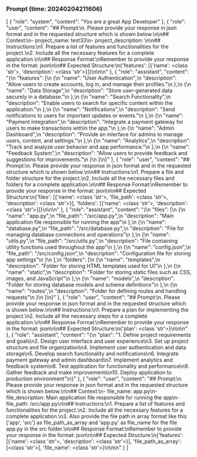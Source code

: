 ### Prompt (time: 20240204211606)

[
    {
        "role": "system",
        "content": "You are a great App Developer"
    },
    {
        "role": "user",
        "content": "## Prompt:\n. Please provide your response in json format and in the requested structure which is shown below.\n\n## Context:\n- project_name: test33\n- project_description: \n\n## Instructions:\n1. Prepare a list of features and functionalities for the project.\n2. Include all the necessary features for a complete application.\n\n## Response Format:\nRemember to provide your response in the format: json\n\n## Expected Structure:\n{'features': [{'name': <class 'str'>, 'description': <class 'str'>}]}\n\n\n"
    },
    {
        "role": "assistant",
        "content": "{\n    \"features\": [\n        {\n            \"name\": \"User Authentication\",\n            \"description\": \"Allow users to create accounts, log in, and manage their profiles.\"\n        },\n        {\n            \"name\": \"Data Storage\",\n            \"description\": \"Store user-generated data securely in a database.\"\n        },\n        {\n            \"name\": \"Search Functionality\",\n            \"description\": \"Enable users to search for specific content within the application.\"\n        },\n        {\n            \"name\": \"Notifications\",\n            \"description\": \"Send notifications to users for important updates or events.\"\n        },\n        {\n            \"name\": \"Payment Integration\",\n            \"description\": \"Integrate a payment gateway for users to make transactions within the app.\"\n        },\n        {\n            \"name\": \"Admin Dashboard\",\n            \"description\": \"Provide an interface for admins to manage users, content, and settings.\"\n        },\n        {\n            \"name\": \"Analytics\",\n            \"description\": \"Track and analyze user behavior and app performance.\"\n        },\n        {\n            \"name\": \"Feedback System\",\n            \"description\": \"Allow users to provide feedback and suggestions for improvements.\"\n        }\n    ]\n}"
    },
    {
        "role": "user",
        "content": "## Prompt:\n. Please provide your response in json format and in the requested structure which is shown below.\n\n## Instructions:\n1. Prepare a file and folder structure for the project.\n2. Include all the necessary files and folders for a complete application.\n\n## Response Format:\nRemember to provide your response in the format: json\n\n## Expected Structure:\n{'files': [{'name': <class 'str'>, 'file_path': <class 'str'>, 'description': <class 'str'>}], 'folders': [{'name': <class 'str'>, 'description': <class 'str'>}]}\n\n\n"
    },
    {
        "role": "assistant",
        "content": "{\n    \"files\": [\n        {\n            \"name\": \"app.py\",\n            \"file_path\": \"/src/app.py\",\n            \"description\": \"Main application file responsible for running the app\"\n        },\n        {\n            \"name\": \"database.py\",\n            \"file_path\": \"/src/database.py\",\n            \"description\": \"File for managing database connections and operations\"\n        },\n        {\n            \"name\": \"utils.py\",\n            \"file_path\": \"/src/utils.py\",\n            \"description\": \"File containing utility functions used throughout the app\"\n        },\n        {\n            \"name\": \"config.json\",\n            \"file_path\": \"/src/config.json\",\n            \"description\": \"Configuration file for storing app settings\"\n        }\n    ],\n    \"folders\": [\n        {\n            \"name\": \"templates\",\n            \"description\": \"Folder for storing HTML templates used for UI\"\n        },\n        {\n            \"name\": \"static\",\n            \"description\": \"Folder for storing static files such as CSS, images, and JavaScript\"\n        },\n        {\n            \"name\": \"models\",\n            \"description\": \"Folder for storing database models and schema definitions\"\n        },\n        {\n            \"name\": \"routes\",\n            \"description\": \"Folder for defining routes and handling requests\"\n        }\n    ]\n}"
    },
    {
        "role": "user",
        "content": "## Prompt:\n. Please provide your response in json format and in the requested structure which is shown below.\n\n## Instructions:\n1. Prepare a plan for implementing the project.\n2. Include all the necessary steps for a complete application.\n\n## Response Format:\nRemember to provide your response in the format: json\n\n## Expected Structure:\n{'plan': <class 'str'>}\n\n\n"
    },
    {
        "role": "assistant",
        "content": "{\n    \"plan\": \"1. Define project requirements and goals\\n2. Design user interface and user experience\\n3. Set up project structure and file organization\\n4. Implement user authentication and data storage\\n5. Develop search functionality and notifications\\n6. Integrate payment gateway and admin dashboard\\n7. Implement analytics and feedback system\\n8. Test application for functionality and performance\\n9. Gather feedback and make improvements\\n10. Deploy application to production environment\"\n}"
    },
    {
        "role": "user",
        "content": "## Prompt:\n. Please provide your response in json format and in the requested structure which is shown below.\n\n## Context:\n- file_name: app.py\n- file_description: Main application file responsible for running the app\n- file_path: /src/app.py\n\n## Instructions:\n1. Prepare a list of features and functionalities for the project.\n2. Include all the necessary features for a complete application.\n3. Also provide the file path in array format like this ['app', 'src'] as file_path_as_array and 'app.py' as file_name for the file app.py in the src folder.\n\n## Response Format:\nRemember to provide your response in the format: json\n\n## Expected Structure:\n{'features': [{'name': <class 'str'>, 'description': <class 'str'>}], 'file_path_as_array': [<class 'str'>], 'file_name': <class 'str'>}\n\n\n"
    }
]